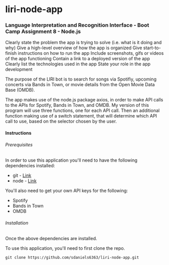 # liri-node-app
### Language Interpretation and Recognition Interface - Boot Camp Assignment 8 - Node.js

Clearly state the problem the app is trying to solve (i.e. what is it doing and why)
Give a high-level overview of how the app is organized
Give start-to-finish instructions on how to run the app
Include screenshots, gifs or videos of the app functioning
Contain a link to a deployed version of the app
Clearly list the technologies used in the app
State your role in the app development


The purpose of the LIRI bot is to search for songs via Spotifiy, upcoming concerts via Bands in Town, or movie details from the Open Movie Data Base (OMDB).   

The app makes use of the node.js package axios, in order to make API calls to the APIs for Spotify, Bands in Town, and OMDB.  My version of this program will use three functions, one for each API call.  Then an additional function making use of a switch statement, that will determine which API call to use, based on the selector chosen by the user.

#### Instructions

###### Prerequisites

In order to use this application you'll need to have the following dependencies installed:
* git - [Link](https://git-scm.com/)
* node - [Link](https://nodejs.org/en/)

You'll also need to get your own API keys for the following:
* Spotify
* Bands in Town
* OMDB

###### Installation

Once the above dependencies are installed.

To use this application, you'll need to first clone the repo.

```git clone https://github.com/sdaniels6363/liri-node-app.git```

